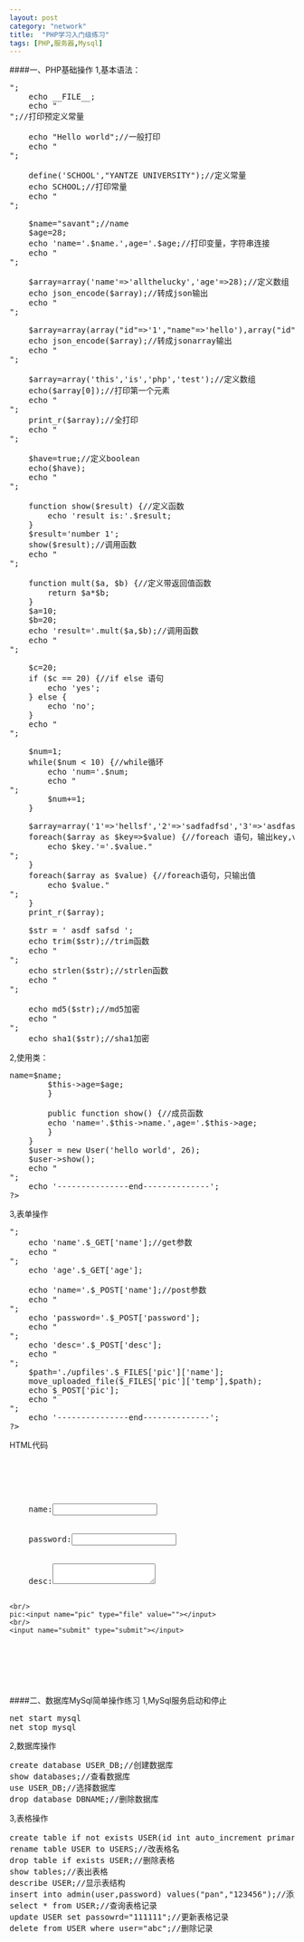 ```yaml
---
layout: post
category: "network"
title:  "PHP学习入门级练习"
tags: [PHP,服务器,Mysql]
---
```

####一、PHP基础操作
1,基本语法：
<pre>
<?php
	echo '---------------start--------------';
	echo "<br/>";
	echo __FILE__;
	echo "<br/>";//打印预定义常量
	
	echo "Hello world";//一般打印
	echo "<br/>";
	
	define('SCHOOL',"YANTZE UNIVERSITY");//定义常量
	echo SCHOOL;//打印常量
	echo "<br/>";
	
	$name="savant";//name
	$age=28;
	echo 'name='.$name.',age='.$age;//打印变量，字符串连接
	echo "<br/>";
	
	$array=array('name'=>'allthelucky','age'=>28);//定义数组
	echo json_encode($array);//转成json输出
	echo "<br/>";
	
	$array=array(array("id"=>'1',"name"=>'hello'),array("id"=>'2',"name"=>'world'));
	echo json_encode($array);//转成jsonarray输出
	echo "<br/>";
	
	$array=array('this','is','php','test');//定义数组
	echo($array[0]);//打印第一个元素
	echo "<br/>";
	print_r($array);//全打印
	echo "<br/>";
	
	$have=true;//定义boolean
	echo($have);
	echo "<br/>";
	
	function show($result) {//定义函数
		echo 'result is:'.$result;
	}
	$result='number 1';
	show($result);//调用函数
	echo "<br/>";

	function mult($a, $b) {//定义带返回值函数
		return $a*$b;
	}
	$a=10;
	$b=20;
	echo 'result='.mult($a,$b);//调用函数
	echo "<br/>";
	
	$c=20;
	if ($c == 20) {//if else 语句
		echo 'yes';
	} else {
		echo 'no';
	}
	echo "<br/>";
	
	$num=1;
	while($num < 10) {//while循环
		echo 'num='.$num;
		echo "<br/>";
		$num+=1;
	}
	
	$array=array('1'=>'hellsf','2'=>'sadfadfsd','3'=>'asdfasdfasdfsdf');
	foreach($array as $key=>$value) {//foreach 语句，输出key,value
		echo $key.'='.$value."<br/>";
	}
	foreach($array as $value) {//foreach语句，只输出值 
		echo $value."<br/>";
	}
	print_r($array);
	
	$str = ' asdf safsd ';
	echo trim($str);//trim函数
	echo "<br/>";
	echo strlen($str);//strlen函数
	echo "<br/>";
	
	echo md5($str);//md5加密
	echo "<br/>";
	echo sha1($str);//sha1加密
</pre>

2,使用类：
<pre>
<?php
	class User {
		public $name="savant";
		public $age ="age";
		
		public function __construct($name, $age) {//构造方法
		$this->name=$name;
		$this->age=$age;
		}
		
		public function show() {//成员函数
		echo 'name='.$this->name.',age='.$this->age;
		}
	}
	$user = new User('hello world', 26);
	$user->show();
	echo "<br/>";
	echo '---------------end--------------';
?>
</pre>

3,表单操作
<pre>
<?php	
	echo '---------------start--------------';
	echo "<br/>";
	echo 'name'.$_GET['name'];//get参数
	echo "<br/>";
	echo 'age'.$_GET['age'];
	
	echo 'name='.$_POST['name'];//post参数
	echo "<br/>";
	echo 'password='.$_POST['password'];
	echo "<br/>";
	echo 'desc='.$_POST['desc'];
	echo "<br/>";
	$path='./upfiles'.$_FILES['pic']['name'];
	move_uploaded_file($_FILES['pic']['temp'],$path);
	echo $_POST['pic'];
	echo "<br/>";
	echo '---------------end--------------';
?>
</pre>

HTML代码
<pre>
<html>
<body>
<form name="data" method="post" action="test.php" enctype="multipart/form-data" >
	<br/>
	name:<input name="name" type="text" value=""></input>
	<br/>
	password:<input name="password" type="password" value=""></input>
	<br/>
	desc:<textarea name="desc"></textarea>
	<br/>
	pic:<input name="pic" type="file" value=""></input>
	<br/>
	<input name="submit" type="submit"></input>
</form>
</body>
</html>
</pre>

####二、数据库MySql简单操作练习
1,MySql服务启动和停止
<pre>
net start mysql
net stop mysql
</pre>

2,数据库操作
<pre>
create database USER_DB;//创建数据库
show databases;//查看数据库
use USER_DB;//选择数据库
drop database DBNAME;//删除数据库
</pre>

3,表格操作
<pre>
create table if not exists USER(id int auto_increment primary key, user varchar(20) not null, password varchar(40) not null, createtime datetime);//创建表格
rename table USER to USERS;//改表格名
drop table if exists USER;//删除表格
show tables;//表出表格 
describe USER;//显示表结构
insert into admin(user,password) values("pan","123456");//添加记录到表格 
select * from USER;//查询表格记录
update USER set passowrd="111111";//更新表格记录
delete from USER where user="abc";//删除记录
</pre>
